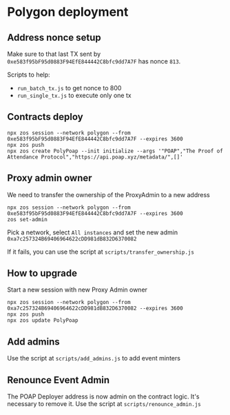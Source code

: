 # Polygon deployment

## Address nonce setup
Make sure to that last TX sent by `0xe583f95bF95d0883F94EfE844442C8bfc9dd7A7F` has nonce `813`.

Scripts to help:
- `run_batch_tx.js` to get nonce to 800
- `run_single_tx.js` to execute only one tx

## Contracts deploy
```
npx zos session --network polygon --from 0xe583f95bF95d0883F94EfE844442C8bfc9dd7A7F --expires 3600
npx zos push
npx zos create PolyPoap --init initialize --args '"POAP","The Proof of Attendance Protocol","https://api.poap.xyz/metadata/",[]'
``` 

## Proxy admin owner
We need to transfer the ownership of the ProxyAdmin to a new address

```
npx zos session --network polygon --from 0xe583f95bF95d0883F94EfE844442C8bfc9dd7A7F --expires 3600
zos set-admin
``` 
Pick a network, select `All instances` and set the new admin `0xa7c257324B69406964622cDD981dB832D6370082`

If it fails, you can use the script at `scripts/transfer_ownership.js`

## How to upgrade
Start a new session with new Proxy Admin owner
```
npx zos session --network polygon --from 0xa7c257324B69406964622cDD981dB832D6370082 --expires 3600
npx zos push
npx zos update PolyPoap
```

## Add admins
Use the script at `scripts/add_admins.js` to add event minters

## Renounce Event Admin
The POAP Deployer address is now admin on the contract logic. It's necessary to remove it.
Use the script at `scripts/renounce_admin.js`
